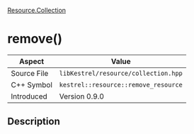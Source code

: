 [Resource.Collection](index)
# remove()
| Aspect | Value |
| --- | --- |
| Source File | `libKestrel/resource/collection.hpp` |
| C++ Symbol | `kestrel::resource::remove_resource` |
| Introduced | Version 0.9.0 |
## Description

